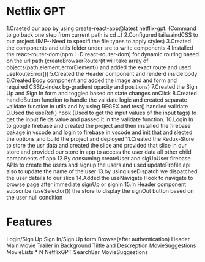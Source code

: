 # Netflix GPT
1.Craeted our app by using create-react-app@latest netflix-gpt.
(Command to go back one step from current path is cd ..)
2.Configured tailwaindCSS to our project.(IMP--Need to specifi the file types to apply styles)
3.Created the components and utils folder under src to write components
4.Installed the react-router-dom(npm i -D react-router-dom) for dynamic routing based on the url path
(createBrowserRouter(it will take array of objects(path,element,errorElement)) and added the exact route and used useRouteError()) 
5.Created the Header component and renderd inside body 
6.Created Body component and added the image and and form and required CSS(z-index bg-gradient opacity and positions)
7.Created the Sign Up and Sign In form and toggled based on state changes onClick
8.Created handleButton function to handle the validate logic and created separate validate function in utils and by using REGEX and test() handled validate 
9.Used the useRef() hook (Used to get the input values of the input tags) to get the input fields value and passed it in the validate function.
10.Login In to google firebase and created the project and then installed the firebase pakage in vscode and login to firebase in vscode and init that and slected the options and build the project and  deployed 
11.Created the Redux-Store to store the usr data and created the slice and provided that slice in our store and provided our store in app to access the user data all other child components of app
12.By consuming createUser and sigUpUser firebase APIs to create the users and signup the users and used updateProfile api also to update the name of the user 
13.by using useDispatch we dispatched the user details to our slice 
14.Added the useNavigate Hook to navigate to browse page after immediate signUp or signIn 
15.In Header component subscribe (useSelector()) the store to display the signOut button based on the user null condition  

# Features
Login/Sign Up
    Sign In/Sign Up form
Browse(after authentication)
    Header
    Main Movie
        Trailer in Background
        Tiltle and Descreption
        MovieSuggestions
            MovieLists * N
NetflixGPT
    SearchBar
    MovieSuggestions
 
